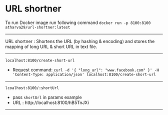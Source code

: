 # URL shortner 

To run Docker image run following command
`docker run -p 8100:8100 atharva29/url-shortner:latest`

--- 

URL shortner : Shortens the URL (by hashing & encoding) and stores the mapping of long URL & short URL in text file.

---
`localhost:8100/create-short-url`  
- Request command: `curl -d '{ "long_url": "www.facebook.com" }' -H 'Content-Type: application/json' localhost:8100/create-short-url`
---
`lcoalhost:8100/:shortUrl`
- pass `shortUrl` in params
example
- URL : http://localhost:8100/hB5TnJXi
---
